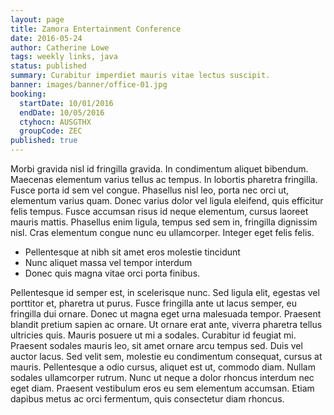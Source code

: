 ```yaml
---
layout: page
title: Zamora Entertainment Conference
date: 2016-05-24
author: Catherine Lowe
tags: weekly links, java
status: published
summary: Curabitur imperdiet mauris vitae lectus suscipit.
banner: images/banner/office-01.jpg
booking:
  startDate: 10/01/2016
  endDate: 10/05/2016
  ctyhocn: AUSGTHX
  groupCode: ZEC
published: true
---
```

Morbi gravida nisl id fringilla gravida. In condimentum aliquet bibendum. Maecenas elementum varius tellus ac tempus. In lobortis pharetra fringilla. Fusce porta id sem vel congue. Phasellus nisl leo, porta nec orci ut, elementum varius quam. Donec varius dolor vel ligula eleifend, quis efficitur felis tempus. Fusce accumsan risus id neque elementum, cursus laoreet mauris mattis. Phasellus enim ligula, tempus sed sem in, fringilla dignissim nisl. Cras elementum congue nunc eu ullamcorper. Integer eget felis felis.

* Pellentesque at nibh sit amet eros molestie tincidunt
* Nunc aliquet massa vel tempor interdum
* Donec quis magna vitae orci porta finibus.

Pellentesque id semper est, in scelerisque nunc. Sed ligula elit, egestas vel porttitor et, pharetra ut purus. Fusce fringilla ante ut lacus semper, eu fringilla dui ornare. Donec ut magna eget urna malesuada tempor. Praesent blandit pretium sapien ac ornare. Ut ornare erat ante, viverra pharetra tellus ultricies quis. Mauris posuere ut mi a sodales.
Curabitur id feugiat mi. Praesent sodales mauris leo, sit amet ornare arcu tempus sed. Duis vel auctor lacus. Sed velit sem, molestie eu condimentum consequat, cursus at mauris. Pellentesque a odio cursus, aliquet est ut, commodo diam. Nullam sodales ullamcorper rutrum. Nunc ut neque a dolor rhoncus interdum nec eget diam. Praesent vestibulum eros eu sem elementum accumsan. Etiam dapibus metus ac orci fermentum, quis consectetur diam rhoncus.
